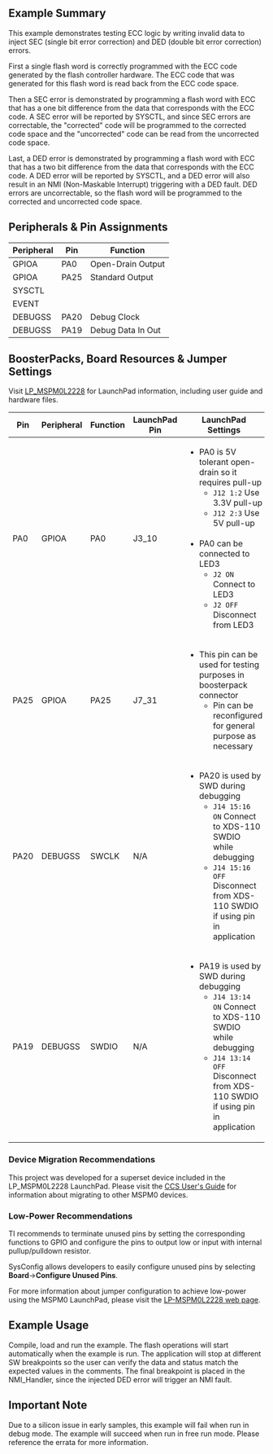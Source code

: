 ## Example Summary

This example demonstrates testing ECC logic by writing invalid data to inject SEC (single bit error correction) and DED (double bit error correction) errors.

First a single flash word is correctly programmed with the ECC code generated by the flash controller hardware. The ECC code that was generated for this flash word is read back from the ECC code space.

Then a SEC error is demonstrated by programming a flash word with ECC that has a one bit difference from the data that corresponds with the ECC code. A SEC error will be reported by SYSCTL, and since SEC errors are correctable, the "corrected" code will be programmed to the corrected code space and the "uncorrected" code can be read from the uncorrected code space.

Last, a DED error is demonstrated by programming a flash word with ECC that has a two bit difference from the data that corresponds with the ECC code. A DED error will be reported by SYSCTL, and a DED error will also result in an NMI (Non-Maskable Interrupt) triggering with a DED fault. DED errors are uncorrectable, so the flash word will be programmed to the corrected and uncorrected code space.

## Peripherals & Pin Assignments

| Peripheral | Pin | Function |
| --- | --- | --- |
| GPIOA | PA0 | Open-Drain Output |
| GPIOA | PA25 | Standard Output |
| SYSCTL |  |  |
| EVENT |  |  |
| DEBUGSS | PA20 | Debug Clock |
| DEBUGSS | PA19 | Debug Data In Out |

## BoosterPacks, Board Resources & Jumper Settings

Visit [LP_MSPM0L2228](https://www.ti.com/tool/LP-MSPM0L2228) for LaunchPad information, including user guide and hardware files.

| Pin | Peripheral | Function | LaunchPad Pin | LaunchPad Settings |
| --- | --- | --- | --- | --- |
| PA0 | GPIOA | PA0 | J3_10 | <ul><li>PA0 is 5V tolerant open-drain so it requires pull-up<br><ul><li>`J12 1:2` Use 3.3V pull-up<br><li>`J12 2:3` Use 5V pull-up</ul><br><li>PA0 can be connected to LED3<br><ul><li>`J2 ON` Connect to LED3<br><li>`J2 OFF` Disconnect from LED3</ul></ul> |
| PA25 | GPIOA | PA25 | J7_31 | <ul><li>This pin can be used for testing purposes in boosterpack connector<ul><li>Pin can be reconfigured for general purpose as necessary</ul></ul> |
| PA20 | DEBUGSS | SWCLK | N/A | <ul><li>PA20 is used by SWD during debugging<br><ul><li>`J14 15:16 ON` Connect to XDS-110 SWDIO while debugging<br><li>`J14 15:16 OFF` Disconnect from XDS-110 SWDIO if using pin in application</ul></ul> |
| PA19 | DEBUGSS | SWDIO | N/A | <ul><li>PA19 is used by SWD during debugging<br><ul><li>`J14 13:14 ON` Connect to XDS-110 SWDIO while debugging<br><li>`J14 13:14 OFF` Disconnect from XDS-110 SWDIO if using pin in application</ul></ul> |

### Device Migration Recommendations
This project was developed for a superset device included in the LP_MSPM0L2228 LaunchPad. Please
visit the [CCS User's Guide](https://software-dl.ti.com/msp430/esd/MSPM0-SDK/latest/docs/english/tools/ccs_ide_guide/doc_guide/doc_guide-srcs/ccs_ide_guide.html#sysconfig-project-migration)
for information about migrating to other MSPM0 devices.

### Low-Power Recommendations
TI recommends to terminate unused pins by setting the corresponding functions to
GPIO and configure the pins to output low or input with internal
pullup/pulldown resistor.

SysConfig allows developers to easily configure unused pins by selecting **Board**→**Configure Unused Pins**.

For more information about jumper configuration to achieve low-power using the
MSPM0 LaunchPad, please visit the [LP-MSPM0L2228 web page](https://www.ti.com/tool/LP-MSPM0L2228).

## Example Usage

Compile, load and run the example.
The flash operations will start automatically when the example is run.
The application will stop at different SW breakpoints so the user can verify the data and status match the expected values in the comments. The final breakpoint is placed in the NMI_Handler, since the injected DED error will trigger an NMI fault.

## Important Note
Due to a silicon issue in early samples, this example will fail when run in debug mode. The example will succeed when run in free run mode. Please reference the errata for more information.
